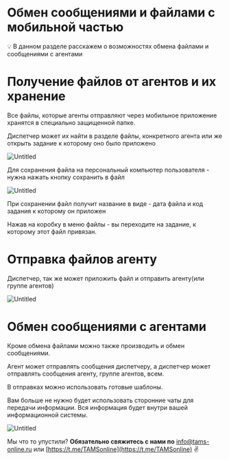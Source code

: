 # Обмен сообщениями и файлами с мобильной частью

<aside>
💡 В данном разделе расскажем о возможностях обмена файлами и сообщениями с агентами

</aside>

# Получение файлов от агентов и их хранение

Все файлы, которые агенты отправляют через мобильное приложение хранятся в специально защищенной папке.

Диспетчер может их найти в разделе файлы, конкретного агента или же открыть задание к которому оно было приложено

![Untitled](%D0%9E%D0%B1%D0%BC%D0%B5%D0%BD%20%D1%81%D0%BE%D0%BE%D0%B1%D1%89%D0%B5%D0%BD%D0%B8%D1%8F%D0%BC%D0%B8%20%D0%B8%20%D1%84%D0%B0%D0%B8%CC%86%D0%BB%D0%B0%D0%BC%D0%B8%20%D1%81%20%D0%BC%D0%BE%D0%B1%D0%B8%D0%BB%D1%8C%D0%BD%D0%BE%D0%B8%CC%86%20%D1%87%D0%B0%D1%81%D1%82%D1%8C%D1%8E%2084ba0c029e674b44921ec3fb5df28a21/Untitled.png)

Для сохранения файла на персональный компьютер пользователя - нужна нажать кнопку сохранить в файл

![Untitled](%D0%9E%D0%B1%D0%BC%D0%B5%D0%BD%20%D1%81%D0%BE%D0%BE%D0%B1%D1%89%D0%B5%D0%BD%D0%B8%D1%8F%D0%BC%D0%B8%20%D0%B8%20%D1%84%D0%B0%D0%B8%CC%86%D0%BB%D0%B0%D0%BC%D0%B8%20%D1%81%20%D0%BC%D0%BE%D0%B1%D0%B8%D0%BB%D1%8C%D0%BD%D0%BE%D0%B8%CC%86%20%D1%87%D0%B0%D1%81%D1%82%D1%8C%D1%8E%2084ba0c029e674b44921ec3fb5df28a21/Untitled%201.png)

При сохранении файл получит название в виде - дата файла и код задания к которому он приложен

Нажав на коробку в меню файлы - вы переходите на задание, к которому этот файл привязан.

# Отправка файлов агенту

Диспетчер, так же может приложить файл и отправить агенту(или группе агентов)

![Untitled](%D0%9E%D0%B1%D0%BC%D0%B5%D0%BD%20%D1%81%D0%BE%D0%BE%D0%B1%D1%89%D0%B5%D0%BD%D0%B8%D1%8F%D0%BC%D0%B8%20%D0%B8%20%D1%84%D0%B0%D0%B8%CC%86%D0%BB%D0%B0%D0%BC%D0%B8%20%D1%81%20%D0%BC%D0%BE%D0%B1%D0%B8%D0%BB%D1%8C%D0%BD%D0%BE%D0%B8%CC%86%20%D1%87%D0%B0%D1%81%D1%82%D1%8C%D1%8E%2084ba0c029e674b44921ec3fb5df28a21/Untitled%202.png)

# Обмен сообщениями с агентами

Кроме обмена файлами можно также производить и обмен сообщениями.

Агент может отправлять сообщения диспетчеру, а диспетчер может отправлять сообщения агенту, группе агентов, всем.

В отправках можно использовать готовые шаблоны.

Вам больше не нужно будет использовать сторонние чаты для передачи информации. Вся информация будет внутри вашей информационной системы.

![Untitled](%D0%9E%D0%B1%D0%BC%D0%B5%D0%BD%20%D1%81%D0%BE%D0%BE%D0%B1%D1%89%D0%B5%D0%BD%D0%B8%D1%8F%D0%BC%D0%B8%20%D0%B8%20%D1%84%D0%B0%D0%B8%CC%86%D0%BB%D0%B0%D0%BC%D0%B8%20%D1%81%20%D0%BC%D0%BE%D0%B1%D0%B8%D0%BB%D1%8C%D0%BD%D0%BE%D0%B8%CC%86%20%D1%87%D0%B0%D1%81%D1%82%D1%8C%D1%8E%2084ba0c029e674b44921ec3fb5df28a21/Untitled%203.png)

Мы что то упустили?
**Обязательно свяжитесь с нами по** [info@tams-online.ru](mailto:info@tams-onine.ru) или [https://t.me/TAMSonline](https://t.me/TAMSonline) ✌️

